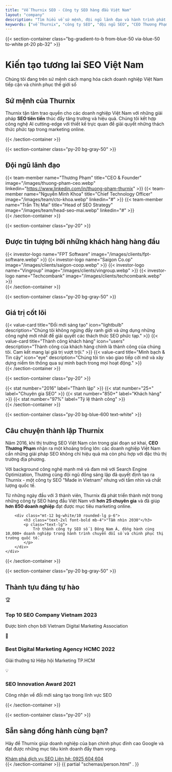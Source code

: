 ```yaml
---
title: "Về Thurnix SEO - Công ty SEO hàng đầu Việt Nam"
layout: "company"
description: "Tìm hiểu về sứ mệnh, đội ngũ lãnh đạo và hành trình phát triển của Thurnix - công ty dịch vụ SEO chuyên nghiệp tại Việt Nam"
keywords: ["về Thurnix", "công ty SEO", "đội ngũ SEO", "CEO Thương Phạm"]
---
```


{{< section-container class="bg-gradient-to-b from-blue-50 via-blue-50 to-white pt-20 pb-32" >}}
    <div class="text-center">
        <h1 class="text-4xl md:text-5xl font-bold mb-6">Kiến tạo tương lai <strong>SEO Việt Nam</strong></h1>
        <p class="text-xl text-gray-600 mb-16">Chúng tôi đang trên sứ mệnh cách mạng hóa cách doanh nghiệp Việt Nam tiếp cận và chinh phục thế giới số</p>
        <div class="max-w-3xl mx-auto bg-white rounded-xl shadow-sm p-8">
            <h2 class="text-3xl font-bold mb-4">Sứ mệnh của Thurnix</h2>
            <p class="text-xl text-gray-600">
                Thurnix tận tâm trao quyền cho các doanh nghiệp Việt Nam với những giải pháp <strong>SEO tiên tiến</strong> thúc đẩy tăng trưởng và hiệu quả. Chúng tôi kết hợp công nghệ AI cutting-edge với thiết kế trực quan để giải quyết những thách thức phức tạp trong marketing online.
            </p>
        </div>
    </div>
{{< /section-container >}}

{{< section-container class="py-20 bg-gray-50" >}}
    <div class="max-w-6xl mx-auto">
        <h2 class="text-3xl font-bold text-center mb-12">Đội ngũ lãnh đạo</h2>
        <div class="grid grid-cols-1 md:grid-cols-3 gap-8">
            {{< team-member 
                name="Thương Phạm"
                title="CEO & Founder"
                image="/images/thuong-pham-ceo.webp"
                linkedin="https://www.linkedin.com/in/thuong-pham-thurnix"
            >}}
            {{< team-member 
                name="Nguyễn Minh Khoa"
                title="Chief Technology Officer"
                image="/images/team/cto-khoa.webp"
                linkedin="#"
            >}}
            {{< team-member 
                name="Trần Thị Mai"
                title="Head of SEO Strategy"
                image="/images/team/head-seo-mai.webp"
                linkedin="#"
            >}}
        </div>
    </div>
{{< /section-container >}}

{{< section-container class="py-20" >}}
    <div class="max-w-6xl mx-auto">
        <h2 class="text-3xl font-bold text-center mb-12">Được tin tượng bởi những khách hàng hàng đầu</h2>
        <div class="grid grid-cols-2 md:grid-cols-4 gap-8 items-center">
            {{< investor-logo name="FPT Software" image="/images/clients/fpt-software.webp" >}}
            {{< investor-logo name="Saigon Co.op" image="/images/clients/saigon-coop.webp" >}}
            {{< investor-logo name="Vingroup" image="/images/clients/vingroup.webp" >}}
            {{< investor-logo name="Techcombank" image="/images/clients/techcombank.webp" >}}
        </div>
    </div>
{{< /section-container >}}

{{< section-container class="py-20 bg-gray-50" >}}
    <div class="max-w-6xl mx-auto">
        <h2 class="text-3xl font-bold text-center mb-12">Giá trị cốt lõi</h2>
        <div class="grid grid-cols-1 md:grid-cols-3 gap-8">
            {{< value-card 
                title="Đổi mới sáng tạo"
                icon="lightbulb"
                description="Chúng tôi không ngừng đẩy ranh giới và ứng dụng những công nghệ mới nhất để giải quyết các thách thức SEO phức tạp."
            >}}
            {{< value-card 
                title="Thành công khách hàng"
                icon="users"
                description="Thành công của khách hàng chính là thành công của chúng tôi. Cam kết mang lại giá trị vượt trội."
            >}}
            {{< value-card 
                title="Minh bạch & Tin cậy"
                icon="eye"
                description="Chúng tôi tin vào giao tiếp cởi mở và xây dựng niềm tin thông qua sự minh bạch trong mọi hoạt động."
            >}}
        </div>
    </div>
{{< /section-container >}}

{{< section-container class="py-20" >}}
    <div class="max-w-6xl mx-auto">
        <div class="grid grid-cols-1 md:grid-cols-4 gap-8 text-center">
            {{< stat number="2016" label="Thành lập" >}}
            {{< stat number="25+" label="Chuyên gia SEO" >}}
            {{< stat number="850+" label="Khách hàng" >}}
            {{< stat number="97%" label="Tỷ lệ thành công" >}}
        </div>
    </div>
{{< /section-container >}}

{{< section-container class="py-20 bg-blue-600 text-white" >}}
    <div class="max-w-4xl mx-auto text-center">
        <h2 class="text-3xl md:text-4xl font-bold mb-6">Câu chuyện thành lập Thurnix</h2>
        <div class="text-lg leading-relaxed space-y-6">
            <p>
                Năm 2016, khi thị trường SEO Việt Nam còn trong giai đoạn sơ khai, <strong>CEO Thương Phạm</strong> nhận ra một khoảng trống lớn: các doanh nghiệp Việt Nam cần những giải pháp SEO không chỉ hiệu quả mà còn phù hợp với đặc thù thị trường địa phương.
            </p>
            <p>
                Với background công nghệ mạnh mẽ và đam mê với Search Engine Optimization, Thương cùng đội ngũ đồng sáng lập đã quyết định tạo ra Thurnix - một công ty SEO "Made in Vietnam" nhưng với tầm nhìn và chất lượng quốc tế.
            </p>
            <p>
                Từ những ngày đầu với 3 thành viên, Thurnix đã phát triển thành một trong những công ty SEO hàng đầu Việt Nam với <strong>hơn 25 chuyên gia</strong> và đã giúp <strong>hơn 850 doanh nghiệp</strong> đạt được mục tiêu marketing online.
            </p>
        </div>
        
        <div class="mt-12 bg-white/10 rounded-lg p-6">
            <h3 class="text-2xl font-bold mb-4">"Tầm nhìn 2030"</h3>
            <p class="text-lg">
                Trở thành công ty SEO số 1 Đông Nam Á, đồng hành cùng 10,000+ doanh nghiệp trong hành trình chuyển đổi số và chinh phục thị trường quốc tế.
            </p>
        </div>
    </div>
{{< /section-container >}}

{{< section-container class="py-20 bg-gray-50" >}}
    <div class="max-w-6xl mx-auto">
        <h2 class="text-3xl font-bold text-center mb-12">Thành tựu đáng tự hào</h2>
        <div class="grid grid-cols-1 md:grid-cols-2 lg:grid-cols-3 gap-8">
            <div class="bg-white rounded-lg p-6 shadow-sm">
                <div class="text-3xl font-bold text-blue-600 mb-2">🏆</div>
                <h3 class="text-xl font-bold mb-2">Top 10 SEO Company Vietnam 2023</h3>
                <p class="text-gray-600">Được bình chọn bởi Vietnam Digital Marketing Association</p>
            </div>
            <div class="bg-white rounded-lg p-6 shadow-sm">
                <div class="text-3xl font-bold text-blue-600 mb-2">🚀</div>
                <h3 class="text-xl font-bold mb-2">Best Digital Marketing Agency HCMC 2022</h3>
                <p class="text-gray-600">Giải thưởng từ Hiệp hội Marketing TP.HCM</p>
            </div>
            <div class="bg-white rounded-lg p-6 shadow-sm">
                <div class="text-3xl font-bold text-blue-600 mb-2">💡</div>
                <h3 class="text-xl font-bold mb-2">SEO Innovation Award 2021</h3>
                <p class="text-gray-600">Công nhận về đổi mới sáng tạo trong lĩnh vực SEO</p>
            </div>
        </div>
    </div>
{{< /section-container >}}

{{< section-container class="py-20" >}}
    <div class="max-w-4xl mx-auto text-center">
        <h2 class="text-3xl md:text-4xl font-bold mb-8">Sẵn sàng đồng hành cùng bạn?</h2>
        <p class="text-xl text-gray-600 mb-8">
            Hãy để Thurnix giúp doanh nghiệp của bạn chinh phục đỉnh cao Google và đạt được những mục tiêu kinh doanh đầy tham vọng.
        </p>
        <div class="flex flex-col sm:flex-row gap-4 justify-center">
            <a href="/dich-vu-seo/" class="bg-blue-600 hover:bg-blue-700 text-white px-8 py-4 rounded-lg font-bold transition-colors text-center">
                Khám phá dịch vụ SEO
            </a>
            <a href="tel:0925604604" class="border border-blue-600 text-blue-600 hover:bg-blue-600 hover:text-white px-8 py-4 rounded-lg font-bold transition-colors text-center">
                Liên hệ: 0925 604 604
            </a>
        </div>
    </div>
{{< /section-container >}}
{{ partial "schemas/person.html" . }}